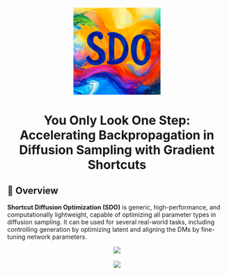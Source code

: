 <p align="center">
  <img src="assets/SDO.png" alt="SDO Logo" height="200">
</p>

<h1 align="center">You Only Look One Step: Accelerating Backpropagation in Diffusion Sampling with Gradient Shortcuts</h1>

## 📌 Overview
**Shortcut Diffusion Optimization (SDO)** is generic, high-performance, and computationally lightweight, capable of optimizing all parameter types in diffusion sampling. It can be used for several real-world tasks, including controlling generation by optimizing latent and aligning the DMs by fine-tuning network parameters.

<p align="center">
  <img src="assets/intro2_00.png" height="525">
</p>

<p align="center">
  <img src="assets/method2_00.png" height="170">
</p>
